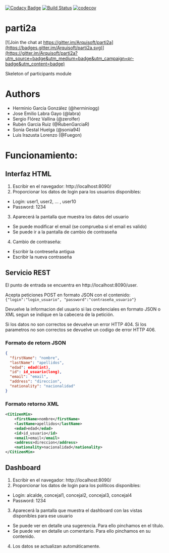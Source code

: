 [![Codacy Badge](https://api.codacy.com/project/badge/Grade/56939749694d403083de20f8a7e2b056)](https://www.codacy.com/app/Fuegon/parti2a?utm_source=github.com&amp;utm_medium=referral&amp;utm_content=Arquisoft/parti2a&amp;utm_campaign=Badge_Grade)
[![Build Status](https://travis-ci.org/Arquisoft/parti2a.svg?branch=master)](https://travis-ci.org/Arquisoft/parti2a)
[![codecov](https://codecov.io/gh/Arquisoft/parti2a/branch/master/graph/badge.svg)](https://codecov.io/gh/Arquisoft/parti2a)


# parti2a

[![Join the chat at https://gitter.im/Arquisoft/parti2a](https://badges.gitter.im/Arquisoft/parti2a.svg)](https://gitter.im/Arquisoft/parti2a?utm_source=badge&utm_medium=badge&utm_campaign=pr-badge&utm_content=badge)

Skeleton of participants module

# Authors

- Herminio García González (@herminiogg)
- Jose Emilio Labra Gayo (@labra)
- Sergio Flórez Vallina (@zerolfer)
- Rubén García Ruiz (@RubenGarciaR)
- Sonia Gestal Huelga (@sonia94)
- Luis Irazusta Lorenzo (@Fuegon)

# Funcionamiento:
## Interfaz HTML
1. Escribir en el navegador: http://localhost:8090/
2. Proporcionar los datos de login para los usuarios disponibles:
 * Login: user1, user2, ... , user10
 * Password: 1234
3. Aparecerá la pantalla que muestra los datos del usuario
 * Se puede modificar el email (se comprueba si el email es valido)
 * Se puede ir a la pantalla de cambio de contraseña
4. Cambio de contraseña:
 * Escribir la contreseña antigua
 * Escribir la nueva contraseña

## Servicio REST
   El punto de entrada se encuentra en http://localhost:8090/user.
   
   Acepta peticiones POST en formato JSON con el contenido:
   ``{"login":"login_usuario", "password":"contraseña_usuario"}``
   
   Devuelve la informacion del usuario si las credenciales en formato 
   JSON o XML segun se indique en la cabecera de la petición.
   
   Si los datos no son correctos se devuelve un error HTTP 404.
   Si los parametros no son correctos se devuelve un codigo de error HTTP 406.
   
### Formato de retorn JSON
   ```json
   {
     "firstName": "nombre",
     "lastName": "apellidos",
     "edad": edad(int),
     "id": id_usuario(long),
     "email": "email",
     "address": "direccion",
     "nationality": "nacionalidad"
   }
   ```
### Formato retorno XML
   ```xml
   <CitizenMin>
       <firstName>nombre</firstName>
       <lastName>apellidos</lastName>
       <edad>edad</edad>
       <id>id_usuario</id>
       <email>email</email>
       <address>direccion</address>
       <nationality>nacionalidad</nationality>
   </CitizenMin>
   ```
## Dashboard
1. Escribir en el navegador: http://localhost:8090/
2. Proporcionar los datos de login para los políticos disponibles:
 * Login: alcalde, concejal1, concejal2, concejal3, concejal4
 * Password: 1234
3. Aparecerá la pantalla que muestra el dashboard con las vistas disponibles para ese usuario
 * Se puede ver en detalle una sugerencia. Para ello pinchamos en el título.
 * Se puede ver en detalle un comentario. Para ello pinchamos en su contenido.
4. Los datos se actualizan automáticamente.


